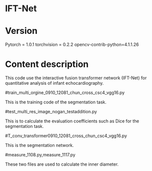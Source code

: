 # IFT-Net
# Version
Pytorch = 1.0.1 torchvision = 0.2.2  opencv-contrib-python=4.1.1.26

# Content description

This code use the interactive fusion transformer network (IFT-Net) for quantitative analysis of infant echocardiography.

#train_multi_orgine_0910_12081_chun_cross_csc4_vgg16.py

This is the training code of the segmentation task.

#test_multi_res_image_nogan_testaddition.py

This is to calculate the evaluation coefficients such as Dice for the segmentation task.

#T_conv_transformer0910_12081_cross_chun_csc4_vgg16.py

This is the segmentation network.

#measure_1108.py,measure_1117.py

These two files are used to calculate the inner diameter.

